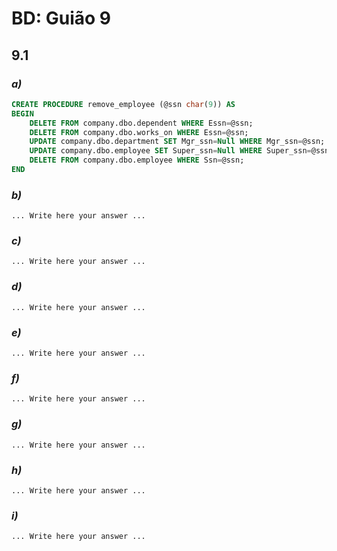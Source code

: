 # BD: Guião 9


## ​9.1
 
### *a)*

```sql
CREATE PROCEDURE remove_employee (@ssn char(9)) AS
BEGIN
	DELETE FROM company.dbo.dependent WHERE Essn=@ssn;
	DELETE FROM company.dbo.works_on WHERE Essn=@ssn;
	UPDATE company.dbo.department SET Mgr_ssn=Null WHERE Mgr_ssn=@ssn;
	UPDATE company.dbo.employee SET Super_ssn=Null WHERE Super_ssn=@ssn;
	DELETE FROM company.dbo.employee WHERE Ssn=@ssn;
END
```

### *b)* 

```
... Write here your answer ...
```

### *c)* 

```
... Write here your answer ...
```

### *d)* 

```
... Write here your answer ...
```

### *e)* 

```
... Write here your answer ...
```

### *f)* 

```
... Write here your answer ...
```

### *g)* 

```
... Write here your answer ...
```

### *h)* 

```
... Write here your answer ...
```

### *i)* 

```
... Write here your answer ...
```
